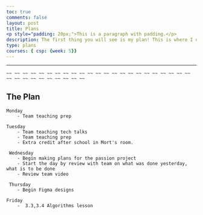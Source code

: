 ```yaml
---
toc: true
comments: false
layout: post
title: Plans
<p style="padding: 20px;">This is a paragraph with padding.</p>
description: The first thing you will see is my plan! This is where I organize all the work I have done daily and the work I need to do.
type: plans
courses: { csp: {week: 5}}
---
```

---
    ~~ ~~ ~~ ~~ ~~ ~~ ~~ ~~ ~~ ~~ ~~ ~~ ~~ ~~ ~~ ~~ ~~ ~~ ~~ ~~ ~~ ~~ ~~ ~~ ~~ ~~ ~~ ~~ ~~ ~~ ~~ ~~ ~~

## The Plan   

    Monday
        - Team teaching prep

    Tuesday
        - Team teaching tech talks
        - Team teaching prep
        - Extra credit after school in Mort's room.

     Wednesday
        - Begin making plans for the passion project
        - Start the day by review with team on what was done yesterday, what is to be done
        - Review team video

     Thursday
        - Begin Figma designs

    Friday
        -  3.3,3.4 Algorithms lesson
       